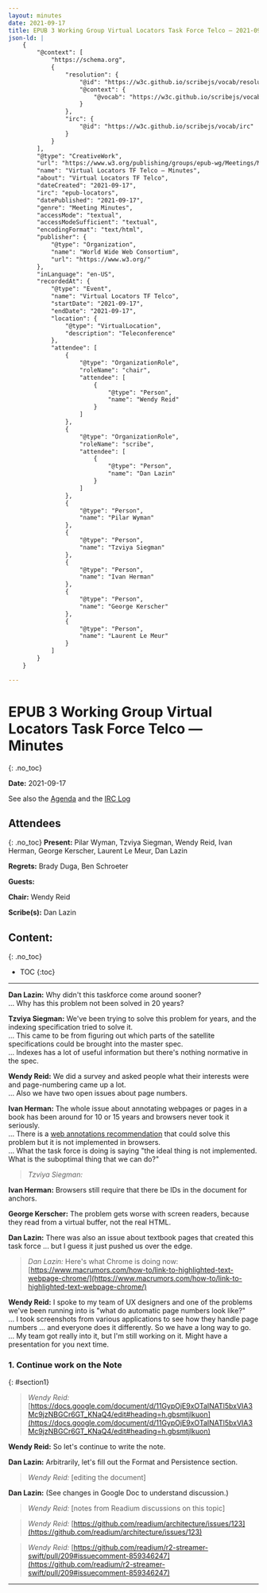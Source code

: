 ```yaml
---
layout: minutes
date: 2021-09-17
title: EPUB 3 Working Group Virtual Locators Task Force Telco — 2021-09-17
json-ld: |
    {
        "@context": [
            "https://schema.org",
            {
                "resolution": {
                    "@id": "https://w3c.github.io/scribejs/vocab/resolution",
                    "@context": {
                        "@vocab": "https://w3c.github.io/scribejs/vocab/"
                    }
                },
                "irc": {
                    "@id": "https://w3c.github.io/scribejs/vocab/irc"
                }
            }
        ],
        "@type": "CreativeWork",
        "url": "https://www.w3.org/publishing/groups/epub-wg/Meetings/Minutes/2021-09-17-epub-locators",
        "name": "Virtual Locators TF Telco — Minutes",
        "about": "Virtual Locators TF Telco",
        "dateCreated": "2021-09-17",
        "irc": "epub-locators",
        "datePublished": "2021-09-17",
        "genre": "Meeting Minutes",
        "accessMode": "textual",
        "accessModeSufficient": "textual",
        "encodingFormat": "text/html",
        "publisher": {
            "@type": "Organization",
            "name": "World Wide Web Consortium",
            "url": "https://www.w3.org/"
        },
        "inLanguage": "en-US",
        "recordedAt": {
            "@type": "Event",
            "name": "Virtual Locators TF Telco",
            "startDate": "2021-09-17",
            "endDate": "2021-09-17",
            "location": {
                "@type": "VirtualLocation",
                "description": "Teleconference"
            },
            "attendee": [
                {
                    "@type": "OrganizationRole",
                    "roleName": "chair",
                    "attendee": [
                        {
                            "@type": "Person",
                            "name": "Wendy Reid"
                        }
                    ]
                },
                {
                    "@type": "OrganizationRole",
                    "roleName": "scribe",
                    "attendee": [
                        {
                            "@type": "Person",
                            "name": "Dan Lazin"
                        }
                    ]
                },
                {
                    "@type": "Person",
                    "name": "Pilar Wyman"
                },
                {
                    "@type": "Person",
                    "name": "Tzviya Siegman"
                },
                {
                    "@type": "Person",
                    "name": "Ivan Herman"
                },
                {
                    "@type": "Person",
                    "name": "George Kerscher"
                },
                {
                    "@type": "Person",
                    "name": "Laurent Le Meur"
                }
            ]
        }
    }

---
```


# EPUB 3 Working Group Virtual Locators Task Force Telco — Minutes
{: .no_toc}



**Date:** 2021-09-17

See also the [Agenda]() and the [IRC Log](https://www.w3.org/2021/09/17-epub-locators-irc.txt)

## Attendees
{: .no_toc}
**Present:** Pilar Wyman, Tzviya Siegman, Wendy Reid, Ivan Herman, George Kerscher, Laurent Le Meur, Dan Lazin

**Regrets:** Brady Duga, Ben Schroeter

**Guests:** 

**Chair:** Wendy Reid

**Scribe(s):** Dan Lazin

## Content:
{: .no_toc}

* TOC
{:toc}
---


**Dan Lazin:** Why didn't this taskforce come around sooner?  
… Why has this problem not been solved in 20 years?  

**Tzviya Siegman:** We've been trying to solve this problem for years, and the indexing specification tried to solve it.  
… This came to be from figuring out which parts of the satellite specifications could be brought into the master spec.  
… Indexes has a lot of useful information but there's nothing normative in the spec.  

**Wendy Reid:** We did a survey and asked people what their interests were and page-numbering came up a lot.  
… Also we have two open issues about page numbers.  

**Ivan Herman:** The whole issue about annotating webpages or pages in a book has been around for 10 or 15 years and browsers never took it seriously.  
… There is a [web annotations recommendation](https://www.w3.org/TR/annotation-model/) that could solve this problem but it is not implemented in browsers.  
… What the task force is doing is saying "the ideal thing is not implemented. What is the suboptimal thing that we can do?"  

> *Tzviya Siegman:* 

**Ivan Herman:** Browsers still require that there be IDs in the document for anchors.  

**George Kerscher:** The problem gets worse with screen readers, because they read from a virtual buffer, not the real HTML.  

**Dan Lazin:** There was also an issue about textbook pages that created this task force ... but I guess it just pushed us over the edge.  

> *Dan Lazin:* Here's what Chrome is doing now: [https://www.macrumors.com/how-to/link-to-highlighted-text-webpage-chrome/](https://www.macrumors.com/how-to/link-to-highlighted-text-webpage-chrome/)

**Wendy Reid:** I spoke to my team of UX designers and one of the problems we've been running into is "what do automatic page numbers look like?"  
… I took screenshots from various applications to see how they handle page numbers ... and everyone does it differently. So we have a long way to go.  
… My team got really into it, but I'm still working on it. Might have a presentation for you next time.  

### 1. Continue work on the Note
{: #section1}

> *Wendy Reid:* [https://docs.google.com/document/d/11GypOjE9xOTaINATl5bxVIA3Mc9jzNBGCr6GT_KNaQ4/edit#heading=h.gbsmtjlkuon](https://docs.google.com/document/d/11GypOjE9xOTaINATl5bxVIA3Mc9jzNBGCr6GT_KNaQ4/edit#heading=h.gbsmtjlkuon)

**Wendy Reid:** So let's continue to write the note.  

**Dan Lazin:** Arbitrarily, let's fill out the Format and Persistence section.  

> *Wendy Reid:* [editing the document]

**Dan Lazin:** (See changes in Google Doc to understand discussion.)  

> *Wendy Reid:* [notes from Readium discussions on this topic]

> *Wendy Reid:* [https://github.com/readium/architecture/issues/123](https://github.com/readium/architecture/issues/123)

> *Wendy Reid:* [https://github.com/readium/r2-streamer-swift/pull/209#issuecomment-859346247](https://github.com/readium/r2-streamer-swift/pull/209#issuecomment-859346247)

---
